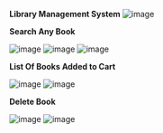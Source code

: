 **Library Management System**
![image](https://github.com/KondaSaiVarshitha/LibraryManagementSystem/assets/91866106/07f3d3cd-d993-4fc7-ae9d-863e24e97536)

**Search Any Book**

![image](https://github.com/KondaSaiVarshitha/LibraryManagementSystem/assets/91866106/50ba47f4-8cb6-4f00-850b-d96168c9ff27)
![image](https://github.com/KondaSaiVarshitha/LibraryManagementSystem/assets/91866106/2851cc62-2f98-4d1e-a228-2dee0d9127ab)
![image](https://github.com/KondaSaiVarshitha/LibraryManagementSystem/assets/91866106/69a6f949-0321-44df-af79-81db67b8cbf3)

**List Of Books Added to Cart**

![image](https://github.com/KondaSaiVarshitha/LibraryManagementSystem/assets/91866106/eb5f6511-09ba-4efc-bb48-d8ebe0dec092)
![image](https://github.com/KondaSaiVarshitha/LibraryManagementSystem/assets/91866106/c3b1cf99-042b-4d2f-85e4-e562ed8485d4)

**Delete Book**

![image](https://github.com/KondaSaiVarshitha/LibraryManagementSystem/assets/91866106/5d87bd29-3fbb-4885-af6e-a5662d76473e)
![image](https://github.com/KondaSaiVarshitha/LibraryManagementSystem/assets/91866106/e05f07f3-03e8-4bc0-9e82-10fe5957e709)

